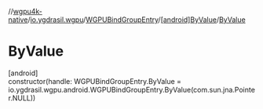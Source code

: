 //[wgpu4k-native](../../../../index.md)/[io.ygdrasil.wgpu](../../index.md)/[WGPUBindGroupEntry](../index.md)/[[android]ByValue](index.md)/[ByValue](-by-value.md)

# ByValue

[android]\
constructor(handle: WGPUBindGroupEntry.ByValue = io.ygdrasil.wgpu.android.WGPUBindGroupEntry.ByValue(com.sun.jna.Pointer.NULL))